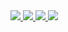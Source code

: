 <a href="https://github.com/joeymalvinni">
  <img src="https://github-readme-stats.vercel.app/api?username=joeymalvinni&count_private=true&show_icons=true&line_height=24&bg_color=ffffff&text_color=2a62a2&title_color=1f497a&hide_border=true&icon_color=04264a"></img>
</a>

<a href="https://github.com/joeymalvinni" align="center">
  <img src="https://github-readme-stats.vercel.app/api/top-langs/?username=joeymalvinni&langs_count=8&layout=compact&bg_color=ffffff&text_color=4b8ad1&title_color=4b8ad1&hide_border=true&icon_color=04264a">
</a>

<a href="https://github.com/joeymalvinni/request" align="left">
  <img src="https://github-readme-stats.vercel.app/api/pin/?username=joeymalvinni&repo=request"/>
</a>

<a href="https://github.com/joeymalvinni/webrtc-ip" align="center">
  <img src="https://github-readme-stats.vercel.app/api/pin/?username=joeymalvinni&repo=webrtc-ip"/>
</a>
